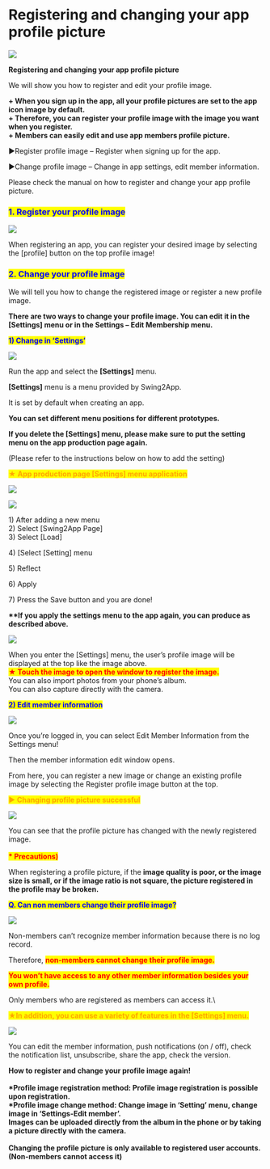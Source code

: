 # Registering and changing your app profile picture

![](https://support.swing2app.com/wp-content/uploads/2018/10/profile-pic.png)

**Registering and changing your app profile picture**

We will show you how to register and edit your profile image.

**+ When you sign up in the app, all your profile pictures are set to the app icon image by default.**\
**+ Therefore, you can register your profile image with the image you want when you register.**\
**+ Members can easily edit and use app members profile picture.**

▶Register profile image – Register when signing up for the app.&#x20;

▶Change profile image – Change in app settings, edit member information.

Please check the manual on how to register and change your app profile picture.



### <mark style="color:blue;">**1. Register your profile image**</mark>

![](https://support.swing2app.com/wp-content/uploads/2018/10/Picture66.png)

When registering an app, you can register your desired image by selecting the \[profile] button on the top profile image!



### <mark style="color:blue;">**2. Change your profile image**</mark>

We will tell you how to change the registered image or register a new profile image.

**There are two ways to change your profile image. You can edit it in the \[Settings] menu or in the Settings – Edit Membership menu.**

<mark style="color:blue;">**1) Change in ‘Settings’**</mark>

![](https://support.swing2app.com/wp-content/uploads/2018/10/Picture67.png)

Run the app and select the **\[Settings]** menu.

**\[Settings]** menu is a menu provided by Swing2App.

It is set by default when creating an app.

**You can set different menu positions for different prototypes.**

**If you delete the \[Settings] menu, please make sure to put the setting menu on the app production page again.**

(Please refer to the instructions below on how to add the setting)

<mark style="color:orange;">**★ App production page \[Settings] menu application**</mark>

![](https://support.swing2app.com/wp-content/uploads/2018/10/Picture14.png)

![](https://support.swing2app.com/wp-content/uploads/2018/10/Picture13.png)

1\) After adding a new menu\
2\) Select \[Swing2App Page]\
3\) Select \[Load]

4\) \[Select \[Setting] menu

5\) Reflect

6\) Apply

7\) Press the Save button and you are done!

**\*\*If you apply the settings menu to the app again, you can produce as described above.**

![](https://support.swing2app.com/wp-content/uploads/2018/10/Picture68.png)

When you enter the \[Settings] menu, the user’s profile image will be displayed at the top like the image above.\
<mark style="color:red;">**★ Touch the image to open the window to register the image.**</mark> \
You can also import photos from your phone’s album.\
You can also capture directly with the camera.

<mark style="color:blue;">**2) Edit member information**</mark>

![](https://support.swing2app.com/wp-content/uploads/2018/10/Picture69.png)

Once you’re logged in, you can select Edit Member Information from the Settings menu!

Then the member information edit window opens.

From here, you can register a new image or change an existing profile image by selecting the Register profile image button at the top.&#x20;

<mark style="color:orange;">**▶ Changing profile picture successful**</mark>

![](https://support.swing2app.com/wp-content/uploads/2018/10/Picture70.png)

You can see that the profile picture has changed with the newly registered image.\
\
<mark style="color:red;">**\* Precautions)**</mark>&#x20;

When registering a profile picture, if the **image quality is poor, or the image size is small, or if the image ratio is not square, the picture registered in the profile may be broken.**



<mark style="color:blue;">**Q. Can non members change their profile image?**</mark>

![](https://support.swing2app.com/wp-content/uploads/2018/10/Picture71.png)

Non-members can’t recognize member information because there is no log record.

Therefore, <mark style="color:red;">**non-members cannot change their profile image.**</mark>

<mark style="color:red;">**You won’t have access to any other member information besides your own profile.**</mark>

Only members who are registered as members can access it.\


<mark style="color:orange;">**★In addition, you can use a variety of features in the \[Settings] menu.**</mark>

![](https://support.swing2app.com/wp-content/uploads/2018/10/Picture72.png)

You can edit the member information, push notifications (on / off), check the notification list, unsubscribe, share the app, check the version.



**How to register and change your profile image again!**\
\
**\*Profile image registration method: Profile image registration is possible upon registration.**\
**\*Profile image change method: Change image in ‘Setting’ menu, change image in ‘Settings-Edit member’.**\
**Images can be uploaded directly from the album in the phone or by taking a picture directly with the camera.** \
\
**Changing the profile picture is only available to registered user accounts. (Non-members cannot access it)**
